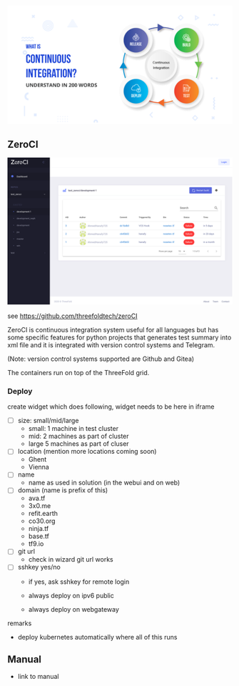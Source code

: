 
![](./img/cont_integr.png)

## ZeroCI

![](./img/zeroci.png)

see https://github.com/threefoldtech/zeroCI

ZeroCI is continuous integration system useful for all languages but has some specific features for python projects that generates test summary into xml file and it is integrated with version control systems and Telegram.

(Note: version control systems supported are Github and Gitea)

The containers run on top of the ThreeFold grid.

### Deploy

create widget which does following,
widget needs to be here in iframe


- [ ] size: small/mid/large
  - small: 1 machine in test cluster
  - mid: 2 machines as part of cluster
  - large 5 machines as part of cluser
- [ ] location (mention more locations coming soon)
  - Ghent
  - Vienna
- [ ] name
  - name as used in solution (in the webui and on web)
- [ ] domain (name is prefix of this)
  - ava.tf
  - 3x0.me
  - refit.earth
  - co30.org
  - ninja.tf
  - base.tf
  - tf9.io
- [ ] git url
  - check in wizard git url works
- [ ] sshkey yes/no
  - if yes, ask sshkey for remote login

  - always deploy on ipv6 public
  - always deploy on webgateway

remarks

- deploy kubernetes automatically where all of this runs


## Manual

- link to manual

